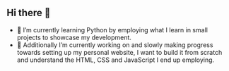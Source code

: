 ## Hi there 👋

- 🌱 I’m currently learning Python by employing what I learn in small projects to showcase my development.
- 🔭 Additionally I’m currently working on and slowly making progress towards setting up my personal website, I want to build it from scratch and understand the HTML, CSS and JavaScript I end up employing.
<!--
**MkkTO98/mkkto98** is a ✨ _special_ ✨ repository because its `README.md` (this file) appears on your GitHub profile.

Here are some ideas to get you started:

- 🔭 I’m currently working on ...
- 🌱 I’m currently learning ...
- 👯 I’m looking to collaborate on ...
- 🤔 I’m looking for help with ...
- 💬 Ask me about ...
- 📫 How to reach me: ...
- 😄 Pronouns: ...
- ⚡ Fun fact: ...
-->
